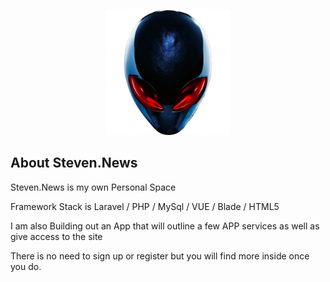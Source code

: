 <p align="center"><img src="public/srdlogo.png" width="200" alt="Steven.news Logo"></a></p>


## About Steven.News
Steven.News is my own Personal Space 

Framework Stack is Laravel / PHP / MySql / VUE / Blade / HTML5

I am also Building out an App that will outline a few APP services as well as give access to the site

There is no need to sign up or register but you will find more inside once you do. 



